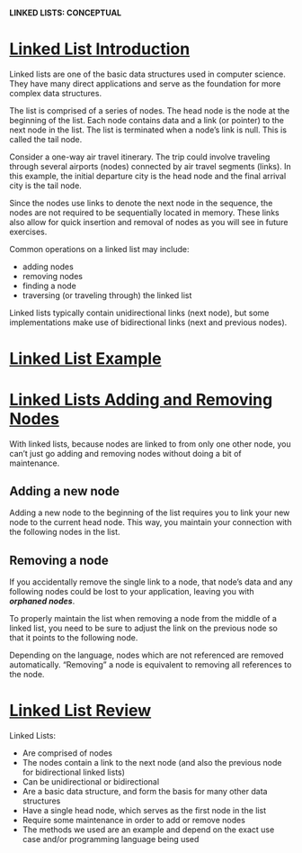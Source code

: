 #### LINKED LISTS: CONCEPTUAL
# [Linked List Introduction](https://www.codecademy.com/courses/linear-data-structures/lessons/learn-linked-lists-general/exercises/linked-lists-general-intro)
Linked lists are one of the basic data structures used in computer science. 
They have many direct applications and serve as the foundation for more complex data structures.

The list is comprised of a series of nodes. 
The head node is the node at the beginning of the list. 
Each node contains data and a link (or pointer) to the next node in the list. 
The list is terminated when a node’s link is null. 
This is called the tail node.

Consider a one-way air travel itinerary. 
The trip could involve traveling through several airports (nodes) connected by air travel segments (links). 
In this example, the initial departure city is the head node and the final arrival city is the tail node.

Since the nodes use links to denote the next node in the sequence, the nodes are not required to be sequentially located in memory. 
These links also allow for quick insertion and removal of nodes as you will see in future exercises.

Common operations on a linked list may include:
* adding nodes
* removing nodes
* finding a node
* traversing (or traveling through) the linked list

Linked lists typically contain unidirectional links (next node), but some implementations make use of bidirectional links (next and previous nodes).

# [Linked List Example](https://www.codecademy.com/courses/linear-data-structures/lessons/learn-linked-lists-general/exercises/linked-lists-example)

# [Linked Lists Adding and Removing Nodes](https://www.codecademy.com/courses/linear-data-structures/lessons/learn-linked-lists-general/exercises/linked-lists-general-add-remove-nodes)
With linked lists, because nodes are linked to from only one other node, you can’t just go adding and removing nodes without doing a bit of maintenance.

## Adding a new node
Adding a new node to the beginning of the list requires you to link your new node to the current head node. 
This way, you maintain your connection with the following nodes in the list.

## Removing a node
If you accidentally remove the single link to a node, that node’s data and any following nodes could be lost to your application, leaving you with ***orphaned nodes***.

To properly maintain the list when removing a node from the middle of a linked list, you need to be sure to adjust the link on the previous node so that it points to the following node.

Depending on the language, nodes which are not referenced are removed automatically. “Removing” a node is equivalent to removing all references to the node.

# [Linked List Review](https://www.codecademy.com/courses/linear-data-structures/lessons/learn-linked-lists-general/exercises/linked-lists-general-review)
Linked Lists:

* Are comprised of nodes
* The nodes contain a link to the next node (and also the previous node for bidirectional linked lists)
* Can be unidirectional or bidirectional
* Are a basic data structure, and form the basis for many other data structures
* Have a single head node, which serves as the first node in the list
* Require some maintenance in order to add or remove nodes
* The methods we used are an example and depend on the exact use case and/or programming language being used
